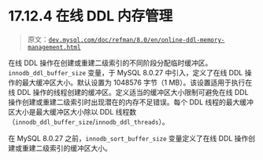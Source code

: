 # 17.12.4 在线 DDL 内存管理

> 原文：[`dev.mysql.com/doc/refman/8.0/en/online-ddl-memory-management.html`](https://dev.mysql.com/doc/refman/8.0/en/online-ddl-memory-management.html)

在线 DDL 操作在创建或重建二级索引的不同阶段分配临时缓冲区。`innodb_ddl_buffer_size` 变量，于 MySQL 8.0.27 中引入，定义了在线 DDL 操作的最大缓冲区大小。默认设置为 1048576 字节（1 MB）。该设置适用于执行在线 DDL 操作的线程创建的缓冲区。定义适当的缓冲区大小限制可避免在线 DDL 操作创建或重建二级索引时出现潜在的内存不足错误。每个 DDL 线程的最大缓冲区大小是最大缓冲区大小除以 DDL 线程数（`innodb_ddl_buffer_size`/`innodb_ddl_threads`）。

在 MySQL 8.0.27 之前，`innodb_sort_buffer_size` 变量定义了在线 DDL 操作创建或重建二级索引的缓冲区大小。
